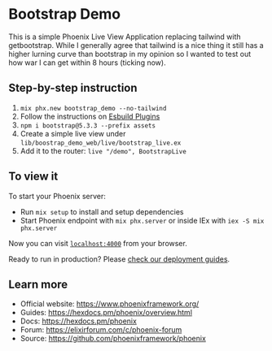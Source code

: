 # Bootstrap Demo

This is a simple Phoenix Live View Application replacing tailwind with getbootstrap. While I generally agree that tailwind is a nice
thing it still has a higher lurning curve than bootstrap in my opinion so I wanted to test out how war I can get within 8 hours (ticking now).

## Step-by-step instruction

1. `mix phx.new bootstrap_demo --no-tailwind`
2. Follow the instructions on [Esbuild Plugins](https://hexdocs.pm/phoenix/asset_management.html#esbuild-plugins)
2. `npm i bootstrap@5.3.3 --prefix assets`
3. Create a simple live view under `lib/boostrap_demo_web/live/bootstrap_live.ex`
4. Add it to the router: `live "/demo", BootstrapLive`


## To view it

To start your Phoenix server:

  * Run `mix setup` to install and setup dependencies
  * Start Phoenix endpoint with `mix phx.server` or inside IEx with `iex -S mix phx.server`

Now you can visit [`localhost:4000`](http://localhost:4000) from your browser.

Ready to run in production? Please [check our deployment guides](https://hexdocs.pm/phoenix/deployment.html).

## Learn more

  * Official website: https://www.phoenixframework.org/
  * Guides: https://hexdocs.pm/phoenix/overview.html
  * Docs: https://hexdocs.pm/phoenix
  * Forum: https://elixirforum.com/c/phoenix-forum
  * Source: https://github.com/phoenixframework/phoenix
